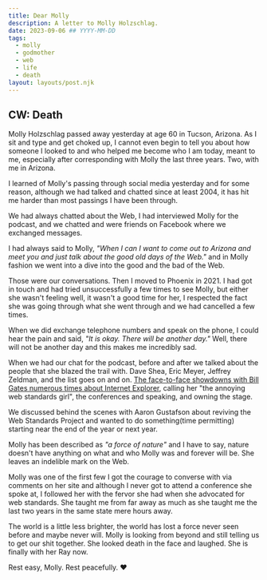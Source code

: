 ```yaml
---
title: Dear Molly
description: A letter to Molly Holzschlag.
date: 2023-09-06 ## YYYY-MM-DD
tags:
  - molly
  - godmother
  - web
  - life
  - death
layout: layouts/post.njk
---
```


## CW: Death

Molly Holzschlag passed away yesterday at age 60 in Tucson, Arizona. As I sit and type and get choked up, I cannot even begin to tell you about how someone I looked to and who helped me become who I am today, meant to me, especially after corresponding with Molly the last three years. Two, with me in Arizona.

I learned of Molly's passing through social media yesterday and for some reason, although we had talked and chatted since at least 2004, it has hit me harder than most passings I have been through.

We had always chatted about the Web, I had interviewed Molly for the podcast, and we chatted and were friends on Facebook where we exchanged messages.

I had always said to Molly, _"When I can I want to come out to Arizona and meet you and just talk about the good old days of the Web."_ and in Molly fashion we went into a dive into the good and the bad of the Web.

Those were our conversations. Then I moved to Phoenix in 2021. I had got in touch and had tried unsuccessfully a few times to see Molly, but either she wasn't feeling well, it wasn't a good time for her, I respected the fact she was going through what she went through and we had cancelled a few times.

When we did exchange telephone numbers and speak on the phone, I could hear the pain and said, _"It is okay. There will be another day."_ Well, there will not be another day and this makes me incredibly sad.

When we had our chat for the podcast, before and after we talked about the people that she blazed the trail with. Dave Shea, Eric Meyer, Jeffrey Zeldman, and the list goes on and on. [The face-to-face showdowns with Bill Gates numerous times about Internet Explorer](https://twitter.com/mholzschlag/status/1528580765675450374?s=20), calling her "the annoying web standards girl", the conferences and speaking, and owning the stage.

We discussed behind the scenes with Aaron Gustafson about reviving the Web Standards Project and wanted to do something(time permitting) starting near the end of the year or next year.

Molly has been described as _"a force of nature"_ and I have to say, nature doesn't have anything on what and who Molly was and forever will be. She leaves an indelible mark on the Web.

Molly was one of the first few I got the courage to converse with via comments on her site and although I never got to attend a conference she spoke at, I followed her with the fervor she had when she advocated for web standards. She taught me from far away as much as she taught me the last two years in the same state mere hours away.

The world is a little less brighter, the world has lost a force never seen before and maybe never will. Molly is looking from beyond and still telling us to get our shit together. She looked death in the face and laughed. She is finally with her Ray now.

Rest easy, Molly. Rest peacefully. &hearts;
